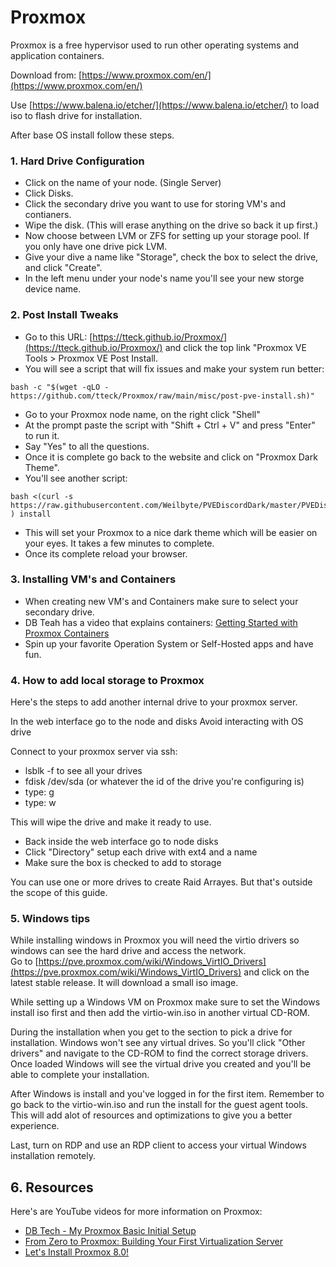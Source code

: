 # Proxmox
Proxmox is a free hypervisor used to run other operating systems and application containers.

Download from: [https://www.proxmox.com/en/](https://www.proxmox.com/en/)

Use [https://www.balena.io/etcher/](https://www.balena.io/etcher/) to load iso to flash drive for installation.

After base OS install follow these steps.

### 1. Hard Drive Configuration
- Click on the name of your node. (Single Server)
- Click Disks.
- Click the secondary drive you want to use for storing VM's and contianers.
- Wipe the disk. (This will erase anything on the drive so back it up first.)
- Now choose between LVM or ZFS for setting up your storage pool. If you only have one drive pick LVM.
- Give your dive a name like "Storage", check the box to select the drive, and click "Create". 
- In the left menu under your node's name you'll see your new storge device name.

### 2. Post Install Tweaks
- Go to this URL: [https://tteck.github.io/Proxmox/](https://tteck.github.io/Proxmox/) and click the top link "Proxmox VE Tools > Proxmox VE Post Install.
- You will see a script that will fix issues and make your system run better:

```shell
bash -c "$(wget -qLO - https://github.com/tteck/Proxmox/raw/main/misc/post-pve-install.sh)"
```
- Go to your Proxmox node name, on the right click "Shell"
- At the prompt paste the script with "Shift + Ctrl + V" and press "Enter" to run it.
- Say "Yes" to all the questions.
- Once it is complete go back to the website and click on "Proxmox Dark Theme".
- You'll see another script:

```shell
bash <(curl -s https://raw.githubusercontent.com/Weilbyte/PVEDiscordDark/master/PVEDiscordDark.sh ) install
```
- This will set your Proxmox to a nice dark theme which will be easier on your eyes. It takes a few minutes to complete.
- Once its complete reload your browser. 

### 3. Installing VM's and Containers
- When creating new VM's and Containers make sure to select your secondary drive.
- DB Teah has a video that explains containers: [Getting Started with Proxmox Containers](https://youtu.be/ksvoWpyWHUY) 
- Spin up your favorite Operation System or Self-Hosted apps and have fun.

### 4. How to add local storage to Proxmox
Here's the steps to add another internal drive to your proxmox server.

In the web interface go to the node and disks
Avoid interacting with OS drive

Connect to your proxmox server via ssh:
- lsblk -f to see all your drives
- fdisk /dev/sda (or whatever the id of the drive you're configuring is)
- type: g
- type: w

This will wipe the drive and make it ready to use.

- Back inside the web interface go to node disks
- Click "Directory" setup each drive with ext4 and a name
- Make sure the box is checked to add to storage

You can use one or more drives to create Raid Arrayes. But that's outside the scope of this guide. 

### 5. Windows tips
While installing windows in Proxmox you will need the virtio drivers so windows can see the hard drive and access the network.  
Go to [https://pve.proxmox.com/wiki/Windows_VirtIO_Drivers](https://pve.proxmox.com/wiki/Windows_VirtIO_Drivers) and click on the latest stable release.
It will download a small iso image. 

While setting up a Windows VM on Proxmox make sure to set the Windows install iso first and then add the virtio-win.iso in another virtual CD-ROM.

During the installation when you get to the section to pick a drive for installation. Windows won't see any virtual drives.
So you'll click "Other drivers" and navigate to the CD-ROM to find the correct storage drivers. Once loaded Windows will see the virtual drive you created and you'll be able to complete your installation.

After Windows is install and you've logged in for the first item. Remember to go back to the virtio-win.iso and run the install for the guest agent tools. 
This will add alot of resources and optimizations to give you a better experience. 

Last, turn on RDP and use an RDP client to access your virtual Windows installation remotely. 

## 6. Resources

Here's are YouTube videos for more information on Proxmox:
- [DB Tech - My Proxmox Basic Initial Setup](https://youtu.be/5axVd19Jris)
- [From Zero to Proxmox: Building Your First Virtualization Server](https://www.youtube.com/watch?v=5j0Zb6x_hOk&list=PLT98CRl2KxKHnlbYhtABg6cF50bYa8Ulo)
- [Let's Install Proxmox 8.0!](https://youtu.be/sZcOlW-DwrU?si=es5hXXU_fQk2UVQ5)